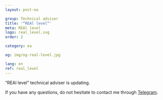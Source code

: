 ```yaml
---
layout: post-ea

group: Technical adviser
title: '“REAl level”'
meta: REAl level
logo: real_level.svg
order: 2

category: ea

og: img/og-real-level.jpg

lang: en
ref: real_level
---
```


“REAl level” technical adviser is updating.

If you have any questions, do not hesitate to contact me through <a href="https://t.me/chutkoy" target="_blank">Telegram</a>.

